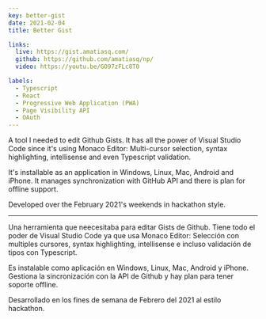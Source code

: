 ```yaml
---
key: better-gist
date: 2021-02-04
title: Better Gist

links:
  live: https://gist.amatiasq.com/
  github: https://github.com/amatiasq/np/
  video: https://youtu.be/GO97zFLc8T0

labels:
  - Typescript
  - React
  - Progressive Web Application (PWA)
  - Page Visibility API
  - OAuth
---
```


A tool I needed to edit Github Gists. It has all the power of Visual Studio Code since it's using Monaco
Editor: Multi-cursor selection, syntax highlighting, intellisense and even Typescript validation.

It's installable as an application in Windows, Linux, Mac, Android and iPhone. It manages synchronization
with GitHub API and there is plan for offline support.

Developed over the February 2021's weekends in hackathon style.

---

Una herramienta que neecesitaba para editar Gists de Github. Tiene todo el poder de Visual Studio Code ya que usa Monaco Editor: Selección con multiples cursores, syntax highlighting, intellisense e incluso validación de tipos con Typescript.

Es instalable como aplicación en Windows, Linux, Mac, Android y iPhone. Gestiona la sincronización con la API de Github y hay plan para tener soporte offline.

Desarrollado en los fines de semana de Febrero del 2021 al estilo hackathon.
